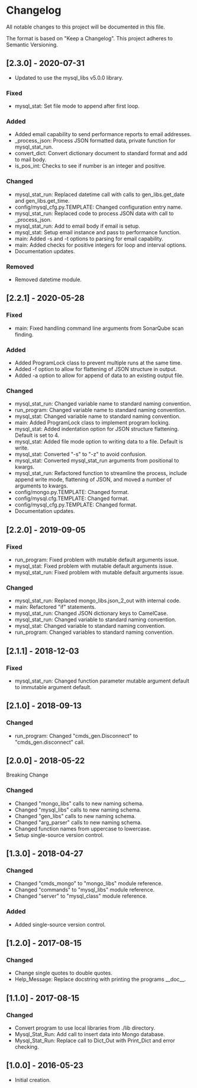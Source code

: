 # Changelog
All notable changes to this project will be documented in this file.

The format is based on "Keep a Changelog".  This project adheres to Semantic Versioning.


## [2.3.0] - 2020-07-31
- Updated to use the mysql_libs v5.0.0 library.

### Fixed
- mysql_stat:  Set file mode to append after first loop.

### Added
- Added email capability to send performance reports to email addresses.
- \_process_json:  Process JSON formatted data, private function for mysql_stat_run.
- convert_dict:  Convert dictionary document to standard format and add to mail body.
- is_pos_int:  Checks to see if number is an integer and positive.

### Changed
- mysql_stat_run:  Replaced datetime call with calls to gen_libs.get_date and gen_libs.get_time.
- config/mysql_cfg.py.TEMPLATE:  Changed configuration entry name.
- mysql_stat_run:  Replaced code to process JSON data with call to \_process_json.
- mysql_stat_run:  Add to email body if email is setup.
- mysql_stat:  Setup email instance and pass to performance function.
- main:  Added -s and -t options to parsing for email capability.
- main:  Added checks for positive integers for loop and interval options.
- Documentation updates.

### Removed
- Removed datetime module.


## [2.2.1] - 2020-05-28
### Fixed
- main: Fixed handling command line arguments from SonarQube scan finding.

### Added
- Added ProgramLock class to prevent multiple runs at the same time.
- Added -f option to allow for flattening of JSON structure in output.
- Added -a option to allow for append of data to an existing output file.

### Changed
- mysql_stat_run:  Changed variable name to standard naming convention.
- run_program:  Changed variable name to standard naming convention.
- mysql_stat:  Changed variable name to standard naming convention.
- main:  Added ProgramLock class to implement program locking.
- mysql_stat:  Added indentation option for JSON structure flattening.  Default is set to 4.
- mysql_stat:  Added file mode option to writing data to a file.  Default is write.
- mysql_stat:  Converted "-s" to "-z" to avoid confusion.
- mysql_stat:  Converted mysql_stat_run arguments from positional to kwargs.
- mysql_stat_run:  Refactored function to streamline the process, include append write mode, flattening of JSON, and moved a number of arguments to kwargs.
- config/mongo.py.TEMPLATE:  Changed format.
- config/mysql.cfg.TEMPLATE:  Changed format.
- config/mysql_cfg.py.TEMPLATE:  Changed format.
- Documentation updates.


## [2.2.0] - 2019-09-05
### Fixed
- run_program:  Fixed problem with mutable default arguments issue.
- mysql_stat:  Fixed problem with mutable default arguments issue.
- mysql_stat_run:  Fixed problem with mutable default arguments issue.

### Changed
- mysql_stat_run: Replaced mongo_libs.json_2_out with internal code.
- main:  Refactored "if" statements.
- mysql_stat_run:  Changed JSON dictionary keys to CamelCase.
- mysql_stat_run:  Changed variable to standard naming convention.
- mysql_stat:  Changed variable to standard naming convention.
- run_program:  Changed variables to standard naming convention.


## [2.1.1] - 2018-12-03
### Fixed
- mysql_stat_run:  Changed function parameter mutable argument default to immutable argument default.


## [2.1.0] - 2018-09-13
### Changed
- run_program:  Changed "cmds_gen.Disconnect" to "cmds_gen.disconnect" call.


## [2.0.0] - 2018-05-22
Breaking Change

### Changed
- Changed "mongo_libs" calls to new naming schema.
- Changed "mysql_libs" calls to new naming schema.
- Changed "gen_libs" calls to new naming schema.
- Changed "arg_parser" calls to new naming schema.
- Changed function names from uppercase to lowercase.
- Setup single-source version control.


## [1.3.0] - 2018-04-27
### Changed
- Changed "cmds_mongo" to "mongo_libs" module reference.
- Changed "commands" to "mysql_libs" module reference.
- Changed "server" to "mysql_class" module reference.

### Added
- Added single-source version control.


## [1.2.0] - 2017-08-15
### Changed
- Change single quotes to double quotes.
- Help_Message:  Replace docstring with printing the programs \_\_doc\_\_.


## [1.1.0] - 2017-08-15
### Changed
- Convert program to use local libraries from ./lib directory.
- Mysql_Stat_Run:  Add call to insert data into Mongo database.
- Mysql_Stat_Run:  Replace call to Dict_Out with Print_Dict and error checking.


## [1.0.0] - 2016-05-23
- Initial creation.

